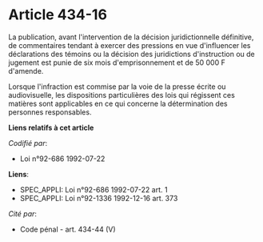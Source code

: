 # Article 434-16

La publication, avant l'intervention de la décision juridictionnelle définitive, de commentaires tendant à exercer des
pressions en vue d'influencer les déclarations des témoins ou la décision des juridictions d'instruction ou de jugement est
punie de six mois d'emprisonnement et de 50 000 F d'amende.

Lorsque l'infraction est commise par la voie de la presse écrite ou audiovisuelle, les dispositions particulières des lois
qui régissent ces matières sont applicables en ce qui concerne la détermination des personnes responsables.

**Liens relatifs à cet article**

_Codifié par_:

  - Loi n°92-686 1992-07-22

**Liens**:

  - SPEC_APPLI: Loi n°92-686 1992-07-22 art. 1
  - SPEC_APPLI: Loi n°92-1336 1992-12-16 art. 373

_Cité par_:

  - Code pénal - art. 434-44 (V)
